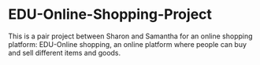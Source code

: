 # EDU-Online-Shopping-Project
This is a pair project between Sharon and Samantha for an online shopping platform: EDU-Online shopping, an online platform where people can buy and sell different items and goods.
